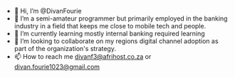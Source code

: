 - 👋 Hi, I’m @DivanFourie
- 👀 I’m a semi-amateur programmer but primarily employed in the banking industry in a field that keeps me close to mobile tech and people.
- 🌱 I’m currently learning mostly internal banking required learning
- 💞️ I’m looking to collaborate on my regions digital channel adoption as part of the organization's strategy.
- 📫 How to reach me divanf3@afrihost.co.za or divan.fourie1023@gmail.com

<!---
DivanFourie/DivanFourie is a ✨ special ✨ repository because its `README.md` (this file) appears on your GitHub profile.
You can click the Preview link to take a look at your changes.
--->
